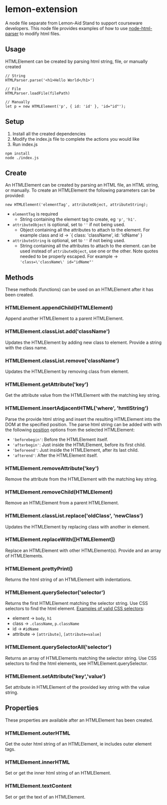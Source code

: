# lemon-extension

A node file separate from Lemon-Aid Stand to support courseware developers.
This node file provides examples of how to use [node-html-parser](https://github.com/taoqf/node-html-parser#htmlelementouterhtml) to modify html files. 

## Usage
HTMLElement can be created by parsing html string, file, or manually created
```
// String
HTMLParser.parse('<h1>Hello World</h1>')

// File
HTMLParser.loadFile(filePath)

// Manually
let p = new HTMLElement('p', { id: 'id' }, 'id="id"');
```

## Setup
1. Install all the created dependencies
2. Modify the index.js file to complete the actions you would like
3. Run index.js
```
npm install
node ./index.js
```

## Create
An HTMLElement can be created by parsing an HTML file, an HTML string, or manually. To create an HTMLElement the following parameters can be provided:
```
new HTMLElement('elementTag', attributeObject, attributeString);
```

- `elementTag` is required
    - String containing the element tag to create, eg `'p'`, `'h1'`.
- `attributeObject` is optional, set to `''` if not being used.
    - Object containing all the attributes to attach to the element. For example class and id -> `{ class: 'className', id: 'idName' }
- `attributeString` is optional, set to `''` if not being used.
    -  String containing all the attributes to attach to the element. can be used instead of `attributeObject`, use one or the other. Note quotes needed to be properly escaped. For example -> `'class=\'className\' id="idName"'`


## Methods
These methods (functions) can be used on an HTMLElement after it has been created.
### HTMLElement.appendChild(HTMLElement)
Append another HTMLElement to a parent HTMLElement.
### HTMLElement.classList.add('className')
Updates the HTMLElement by adding new class to element. Provide a string with the class name.

### HTMLElement.classList.remove('className')
Updates the HTMLElement by removing class from element.

### HTMLElement.getAttribute('key')
Get the attribute value from the HTMLElement with the matching key string.
### HTMLElement.insertAdjacentHTML('where', 'hmtlString')
Parse the provide html string and insert the resulting HTMLElement into the DOM at the specified position. The parse html string can be added with with the following [position](https://developer.mozilla.org/en-US/docs/Web/API/Element/insertAdjacentHTML) options from the selected HTMLElement:
- `'beforebegin'`: Before the HTMLElement itself.
- `'afterbegin'`: Just inside the HTMLElement, before its first child.
- `'beforeend'`: Just inside the HTMLElement, after its last child.
- `'afterend'`: After the HTMLElement itself.

### HTMLElement.removeAttribute('key')
Remove the attribute from the HTMLElement with the matching key string.
### HTMLElement.removeChild(HTMLElement)
Remove an HTMLElement from a parent HTMLElement.

### HTMLElement.classList.replace('oldClass', 'newClass')
Updates the HTMLElement by replacing class with another in element.

### HTMLElement.replaceWith([HTMLElement])
Replace an HTMLElement with other HTMLElement(s). Provide and an array of HTMLElements.

### HTMLElement.prettyPrint()
Returns the html string of an HTMLElement with indentations.

### HTMLElement.querySelector('selector')
Returns the first HTMLElement matching the selector string. Use CSS selectors to find the html element. [Examples of valid CSS selectors](https://www.w3schools.com/cssref/css_selectors.asp):
- element -> `body`, `h1`
- class -> `.className`, `p.className`
- id -> `#idName`
- attribute -> `[attribute]`, `[attribute=value]`

### HTMLElement.querySelectorAll('selector')
Returns an array of HTMLElements matching the selector string. Use CSS selectors to find the html elements, see HTMLElement.querySelector.

### HTMLElement.setAttribute('key','value')
Set attribute in HTMLElement of the provided key string with the value string.


## Properties
These properties are available after an HTMLElement has been created.
### HTMLElement.outerHTML
Get the outer html string of an HTMLElement, ie includes outer element tags.

### HTMLElement.innerHTML
Set or get the inner html string of an HTMLElement.

### HTMLElement.textContent
Set or get the text of an HTMLElement.

